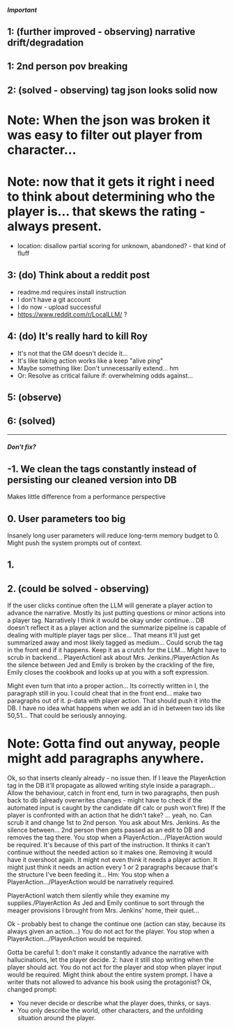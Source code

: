 
##### Important
## 1: (further improved - observing) narrative drift/degradation
## 1: 2nd person pov breaking

## 2: (solved - observing) tag json looks solid now
# Note: When the json was broken it was easy to filter out player from character... 
# Note: now that it gets it right i need to think about determining who the player is... that skews the rating - always present.
- location: disallow partial scoring for unknown, abandoned? - that kind of fluff

## 3: (do) Think about a reddit post
- readme.md requires install instruction
- I don't have a git account
- I do now - upload successful
- https://www.reddit.com/r/LocalLLM/ ?

## 4: (do) It's really hard to kill Roy
- It's not that the GM doesn't decide it...
- It's like taking action works like a keep "alive ping"
- Maybe something like: Don't unnecessarily extend... hm
- Or: Resolve as critical failure if: overwhelming odds against...

## 5: (observe)

## 6: (solved)

---

##### Don't fix?
## -1. We clean the tags constantly instead of persisting our cleaned version into DB
Makes little difference from a performance perspective

## 0. User parameters too big
Insanely long user parameters will reduce long-term memory budget to 0.
Might push the system prompts out of context.

## 1. 

## 2. (could be solved - observing)
If the user clicks continue often the LLM will generate a player action to advance the narrative.
Mostly its just putting questions or minor actions into a player tag. Narratively I think it would be okay under continue...
DB doesn't reflect it as a player action and the summarize pipeline is capable of dealing with multiple player tags per slice...
That means it'll just get summarized away and most likely tagged as medium...
Could scrub the tag in the front end if it happens. Keep it as a crutch for the LLM...
Might have to scrub in backend...
PlayerActionI ask about Mrs. Jenkins./PlayerAction
As the silence between Jed and Emily is broken by the crackling of the fire, Emily closes the cookbook and looks up at you with a soft expression.

Might even turn that into a proper action... Its correctly written in I, the paragraph still in you.
I could cheat that in the front end... make two paragraphs out of it. p-data with player action.
That should push it into the DB. I have no idea what happens when we add an id in between two ids like 50,51...
That could be seriously annoying.
# Note: Gotta find out anyway, people might add paragraphs anywhere.
Ok, so that inserts cleanly already - no issue then.
If I leave the PlayerAction tag in the DB it'll propagate as allowed writing style inside a paragraph...
Allow the behaviour, catch in front end, turn in two paragraphs, then push back to db
(already overwrites changes - might have to check if the automated input is caught by the candidate dif calc or push won't fire)
If the player is confronted with an action that he didn't take? ... yeah, no.
Can scrub it and change 1st to 2nd person. You ask about Mrs. Jenkins. As the silence between...
2nd person then gets passed as an edit to DB and removes the tag there.
You stop when a PlayerAction.../PlayerAction would be required.
It's because of this part of the instruction.
It thinks it can't continue without the needed action so it makes one. Removing it would have it overshoot again.
It might not even think it needs a player action. 
It might just think it needs an action every 1 or 2 paragraphs because that's the structure I've been feeding it...
Hm: 
You stop when a PlayerAction.../PlayerAction would be narratively required.

PlayerActionI watch them silently while they examine my supplies./PlayerAction As Jed and Emily continue to sort through the meager provisions I brought from Mrs. Jenkins' home, their quiet...

Ok - probably best to change the continue one (action can stay, because its always given an action...)
You do not act for the player. You stop when a PlayerAction.../PlayerAction would be required.

Gotta be careful
1: don't make it constantly advance the narrative with hallucinations, let the player decide.
2: have it still stop writing when the player should act.
You do not act for the player and stop when player input would be required.
Might think about the entire system prompt. I have a writer thats not allowed to advance his book using the protagonist?
Ok, changed prompt:
- You never decide or describe what the player does, thinks, or says. 
- You only describe the world, other characters, and the unfolding situation around the player.